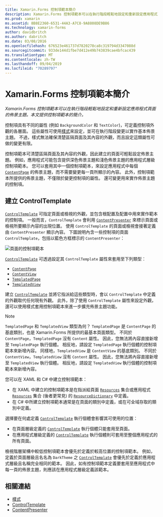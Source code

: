 ```yaml
---
title: Xamarin.Forms 控制項範本簡介
description: Xamarin.Forms 控制項範本可以在執行階段輕鬆地設定和重新設定應用程式頁面的佈景主題。 本文提供控制項範本的簡介。
ms.prod: xamarin
ms.assetid: 8B8E2360-6531-44A3-A7C8-9A8808DE9B86
ms.technology: xamarin-forms
author: davidbritch
ms.author: dabritch
ms.date: 03/08/2016
ms.openlocfilehash: 676523e461737d7820278ca8c319794d3347088d
ms.sourcegitcommit: 933de144d1fbe7d412e49b743839cae4bfcac439
ms.translationtype: MT
ms.contentlocale: zh-TW
ms.lasthandoff: 09/04/2019
ms.locfileid: "70289797"
---
```

# <a name="introduction-to-xamarinforms-control-templates"></a>Xamarin.Forms 控制項範本簡介

_Xamarin.Forms 控制項範本可以在執行階段輕鬆地設定和重新設定應用程式頁面的佈景主題。本文提供控制項範本的簡介。_

控制項具有不同的屬性 (例如 `BackgroundColor` 和 `TextColor`)，可定義控制項外觀的各層面。 這些屬性可使用[樣式](~/xamarin-forms/user-interface/styles/index.md)來設定，並可在執行階段變更以實作基本佈景主題。 不過，樣式無法確保清楚區隔頁面及其內容的外觀，而且設定這類屬性可做的變更有限。

控制項範本可清楚區隔頁面及其內容的外觀，因此建立的頁面可輕鬆設定佈景主題。 例如，應用程式可能包含提供深色佈景主題和淺色佈景主題的應用程式層級控制項範本。 您可以套用其中一個控制項範本，來設定應用程式中每個 [`ContentPage`](xref:Xamarin.Forms.ContentPage) 的佈景主題，而不需要變更每一頁所顯示的內容。 此外，控制項範本所提供的佈景主題，不僅限於變更控制項的屬性。 還可變更用來實作佈景主題的控制項。

## <a name="creating-a-controltemplate"></a>建立 ControlTemplate

[`ControlTemplate`](xref:Xamarin.Forms.ControlTemplate) 可指定頁面或檢視的外觀，並包含根配置及配置中用來實作範本的控制項。 一般而言，`ControlTemplate` 會利用 [`ContentPresenter`](xref:Xamarin.Forms.ContentPresenter) 來標示頁面或檢視所要顯示內容的出現位置。 使用 `ControlTemplate` 的頁面或檢視會接著定義由 `ContentPresenter` 顯示內容。 下圖說明內含一些控制項的頁面 `ControlTemplate`，包括以藍色方框標示的 `ContentPresenter`：

![](introduction-images/control-template.png "頁面的控制項範本")

[`ControlTemplate`](xref:Xamarin.Forms.ControlTemplate) 可透過設定其 `ControlTemplate` 屬性來套用至下列類型：

- [`ContentPage`](xref:Xamarin.Forms.ContentPage)
- [`ContentView`](xref:Xamarin.Forms.ContentView)
- [`TemplatedPage`](xref:Xamarin.Forms.TemplatedPage)
- [`TemplatedView`](xref:Xamarin.Forms.TemplatedView)

建立 [`ControlTemplate`](xref:Xamarin.Forms.ControlTemplate) 並將它指派給這些類型時，會以 `ControlTemplate` 中定義的外觀取代任何現有外觀。 此外，除了使用 `ControlTemplate` 屬性來設定外觀，還可以使用樣式套用控制項範本來進一步擴充佈景主題功能。

> [!NOTE]
> `TemplatedPage` 和 `TemplatedView` 類型為何？ `TemplatedPage` 是 `ContentPage` 的基底類別，也是 Xamarin.Forms 所提供的最基本頁面類型。 不同於 `ContentPage`，`TemplatedPage` 沒有 `Content` 屬性。 因此，您無法將內容直接新增至 `TemplatedPage` 執行個體。 相反地，請設定 `TemplatedPage` 執行個體的控制項範本來新增內容。 同樣地，`TemplatedView` 是 `ContentView` 的基底類別。 不同於 `ContentView`，`TemplatedView` 沒有 `Content` 屬性。 因此，您無法將內容直接新增至 `TemplatedView` 執行個體。 相反地，請設定 `TemplatedView` 執行個體的控制項範本來新增內容。

您可以在 XAML 和 C# 中建立控制項範本：

- 在 XAML 中建立的控制項範本是在指派給頁面 [`Resources`](xref:Xamarin.Forms.VisualElement.Resources) 集合或應用程式 [`Resources`](xref:Xamarin.Forms.Application.Resources) 集合 (後者更常見) 的 [`ResourceDictionary`](xref:Xamarin.Forms.ResourceDictionary) 中定義。
- 在 C# 中所建立控制項範本通常是在頁面的類別中定義，或在可全域存取的類別中定義。

選擇要在何處定義 [`ControlTemplate`](xref:Xamarin.Forms.ControlTemplate) 執行個體會影響其可使用的位置：

- 在頁面層級定義的 [`ControlTemplate`](xref:Xamarin.Forms.ControlTemplate) 執行個體只能套用至頁面。
- 在應用程式層級定義的 [`ControlTemplate`](xref:Xamarin.Forms.ControlTemplate) 執行個體則可套用至整個應用程式的所有頁面。

檢視階層架構中較低控制項範本會優先於定義於較高位置的控制項範本。 例如，定義於頁面層級且名名為 `DarkTheme` 之 [`ControlTemplate`](xref:Xamarin.Forms.ControlTemplate) 會優先於定義於應用程式層級且名稱完全相同的範本。 因此，如有控制項範本定義要套用至應用程式中每一頁的佈景主題，則應該在應用程式層級定義該範本。


## <a name="related-links"></a>相關連結

- [樣式](~/xamarin-forms/user-interface/styles/index.md)
- [ControlTemplate](xref:Xamarin.Forms.ControlTemplate)
- [ContentPresenter](xref:Xamarin.Forms.ContentPresenter)
